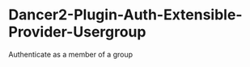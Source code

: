 Dancer2-Plugin-Auth-Extensible-Provider-Usergroup
=================================================

Authenticate as a member of a group
